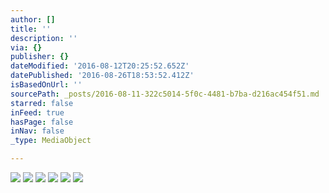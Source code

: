 ```yaml
---
author: []
title: ''
description: ''
via: {}
publisher: {}
dateModified: '2016-08-12T20:25:52.652Z'
datePublished: '2016-08-26T18:53:52.412Z'
isBasedOnUrl: ''
sourcePath: _posts/2016-08-11-322c5014-5f0c-4481-b7ba-d216ac454f51.md
starred: false
inFeed: true
hasPage: false
inNav: false
_type: MediaObject

---
```

![](https://imgflo.herokuapp.com/graph/vahj1ThiexotieMo/d419ff4c96b685c68ecb95b0466fde2c/croprotate.jpg?cropheight=3264&cropwidth=2448&degrees=-90&input=https%3A%2F%2Fthe-grid-user-content.s3-us-west-2.amazonaws.com%2F2f16e8d9-1380-4db7-80ee-c6e6b3514f97.jpg&x=0&y=0)
![](https://the-grid-user-content.s3-us-west-2.amazonaws.com/4a460af8-454e-4419-afe3-913892761826.jpg)
![](https://the-grid-user-content.s3-us-west-2.amazonaws.com/2e675909-b3a4-4e5e-a2ea-5a5038570c36.jpg)
![](https://imgflo.herokuapp.com/graph/vahj1ThiexotieMo/fd3f09effde667954a55ac33821bbc8e/croprotate.jpg?cropheight=3264&cropwidth=2448&degrees=-90&input=https%3A%2F%2Fthe-grid-user-content.s3-us-west-2.amazonaws.com%2F49ce7682-1c0b-49f3-9d00-e70c696f07ea.jpg&x=0&y=0)
![](https://the-grid-user-content.s3-us-west-2.amazonaws.com/eaefcf65-67a7-4619-bb27-31d927e127f8.jpg)
![](https://the-grid-user-content.s3-us-west-2.amazonaws.com/32d70de2-db62-444b-bb79-b75ebec3bb56.jpg)